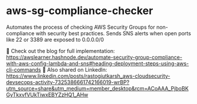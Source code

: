 # aws-sg-compliance-checker
Automates the process of checking AWS Security Groups for non-compliance with security best practices. Sends SNS alerts when open ports like 22 or 3389 are exposed to 0.0.0.0/0

📖 Check out the blog for full implementation: https://awslearner.hashnode.dev/automate-security-group-compliance-with-aws-config-lambda-and-sns#heading-deployment-steps-using-aws-cli-commands
🔗 Also shared on LinkedIn: https://www.linkedin.com/posts/rastogiutkarsh_aws-cloudsecurity-devsecops-activity-7325386661742166019-wrBP?utm_source=share&utm_medium=member_desktop&rcm=ACoAAA_PjboBKGyTkxvfVUkTiwxEBYZzHQ1_AHw